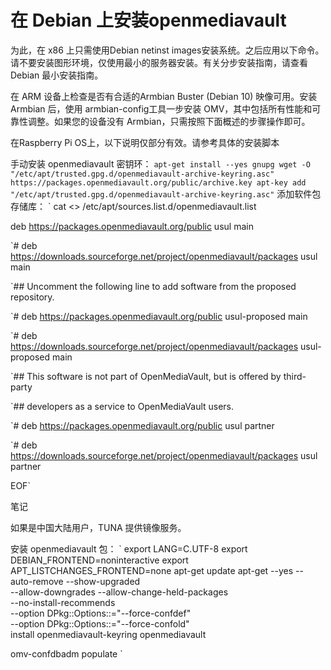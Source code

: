 # 在 Debian 上安装openmediavault

为此，在 x86 上只需使用Debian netinst images安装系统。之后应用以下命令。请不要安装图形环境，仅使用最小的服务器安装。有关分步安装指南，请查看 Debian 最小安装指南。

在 ARM 设备上检查是否有合适的Armbian Buster (Debian 10) 映像可用。安装 Armbian 后，使用 armbian-config工具一步安装 OMV，其中包括所有性能和可靠性调整。如果您的设备没有 Armbian，只需按照下面概述的步骤操作即可。

在Raspberry Pi OS上，以下说明仅部分有效。请参考具体的安装脚本

手动安装 openmediavault 密钥环：
``
apt-get install --yes gnupg
wget -O "/etc/apt/trusted.gpg.d/openmediavault-archive-keyring.asc" https://packages.openmediavault.org/public/archive.key
apt-key add "/etc/apt/trusted.gpg.d/openmediavault-archive-keyring.asc"
``
添加软件包存储库：
`
cat <<EOF >> /etc/apt/sources.list.d/openmediavault.list

deb https://packages.openmediavault.org/public usul main

`# deb https://downloads.sourceforge.net/project/openmediavault/packages usul main

`## Uncomment the following line to add software from the proposed repository.

`# deb https://packages.openmediavault.org/public usul-proposed main

`# deb https://downloads.sourceforge.net/project/openmediavault/packages usul-proposed main

`## This software is not part of OpenMediaVault, but is offered by third-party

`## developers as a service to OpenMediaVault users.

`# deb https://packages.openmediavault.org/public usul partner

`# deb https://downloads.sourceforge.net/project/openmediavault/packages usul partner

EOF`

笔记

如果是中国大陆用户，TUNA 提供镜像服务。

安装 openmediavault 包：
`
export LANG=C.UTF-8
export DEBIAN_FRONTEND=noninteractive
export APT_LISTCHANGES_FRONTEND=none
apt-get update
apt-get --yes --auto-remove --show-upgraded \
    --allow-downgrades --allow-change-held-packages \
    --no-install-recommends \
    --option DPkg::Options::="--force-confdef" \
    --option DPkg::Options::="--force-confold" \
    install openmediavault-keyring openmediavault

omv-confdbadm populate
`
